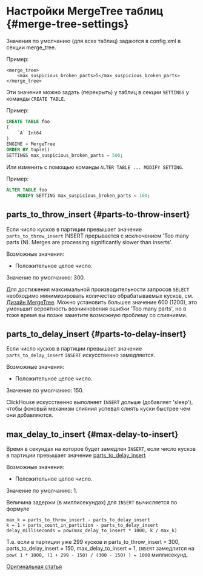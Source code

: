 # Настройки MergeTree таблиц {#merge-tree-settings}

Значения по умолчанию (для всех таблиц) задаются в config.xml в секции merge_tree.

Пример:
```text
<merge_tree>
    <max_suspicious_broken_parts>5</max_suspicious_broken_parts>
</merge_tree>
```

Эти значения можно задать (перекрыть) у таблиц в секции `SETTINGS` у команды `CREATE TABLE`.

Пример:
```sql
CREATE TABLE foo
(
    `A` Int64
)
ENGINE = MergeTree
ORDER BY tuple()
SETTINGS max_suspicious_broken_parts = 500;
```

Или изменить с помощью команды `ALTER TABLE ... MODIFY SETTING`.

Пример:
```sql
ALTER TABLE foo
    MODIFY SETTING max_suspicious_broken_parts = 100;
```


## parts_to_throw_insert {#parts-to-throw-insert}

Eсли число кусков в партиции превышает значение `parts_to_throw_insert` INSERT прерывается с исключением 'Too many parts (N). Merges are processing significantly slower than inserts'.

Возможные значения:

- Положительное целое число.

Значение по умолчанию: 300.

Для достижения максимальной производительности запросов `SELECT` необходимо минимизировать количество обрабатываемых кусков, см. [Дизайн MergeTree](../../development/architecture.md#merge-tree).
Можно установить большее значение 600 (1200), это уменьшит вероятность возникновения ошибки 'Too many parts', но в тоже время вы позже заметите возможную проблему со слияниями.


## parts_to_delay_insert {#parts-to-delay-insert}

Eсли число кусков в партиции превышает значение `parts_to_delay_insert` `INSERT` искусственно замедляется.

Возможные значения:

- Положительное целое число.

Значение по умолчанию: 150.

ClickHouse искусственно выполняет `INSERT` дольше (добавляет 'sleep'), чтобы фоновый механизм слияния успевал слиять куски быстрее чем они добавляются.


## max_delay_to_insert {#max-delay-to-insert}

Время в секундах на которое будет замедлен `INSERT`, если число кусков в партиции превышает значение [parts_to_delay_insert](#parts-to-delay-insert)

Возможные значения:

- Положительное целое число.

Значение по умолчанию: 1.

Величина задержи (в миллисекундах) для `INSERT` вычисляется по формуле

```code
max_k = parts_to_throw_insert - parts_to_delay_insert
k = 1 + parts_count_in_partition - parts_to_delay_insert
delay_milliseconds = pow(max_delay_to_insert * 1000, k / max_k)
```

Т.е. если в партиции уже 299 кусков и parts_to_throw_insert = 300, parts_to_delay_insert = 150, max_delay_to_insert = 1, `INSERT` замедлится на `pow( 1 * 1000, (1 + 299 - 150) / (300 - 150) ) = 1000` миллисекунд.



[Оригинальная статья](https://clickhouse.tech/docs/ru/operations/settings/merge_tree_settings/) <!--hide-->
